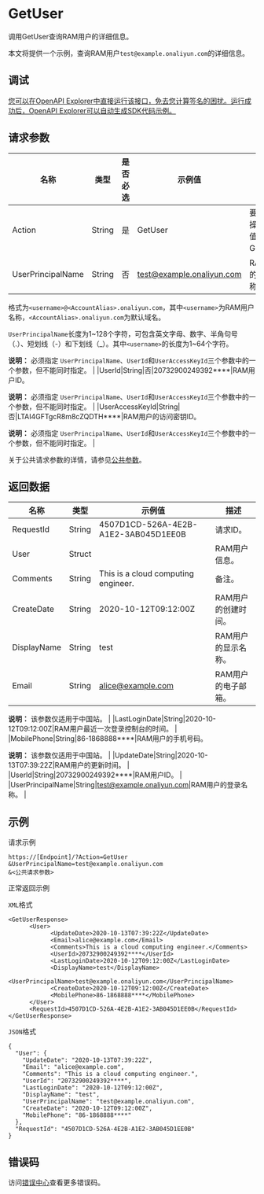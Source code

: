 # GetUser

调用GetUser查询RAM用户的详细信息。

本文将提供一个示例，查询RAM用户`test@example.onaliyun.com`的详细信息。

## 调试

[您可以在OpenAPI Explorer中直接运行该接口，免去您计算签名的困扰。运行成功后，OpenAPI Explorer可以自动生成SDK代码示例。](https://api.aliyun.com/#product=Ims&api=GetUser&type=RPC&version=2019-08-15)

## 请求参数

|名称|类型|是否必选|示例值|描述|
|--|--|----|---|--|
|Action|String|是|GetUser|要执行的操作。取值：GetUser。 |
|UserPrincipalName|String|否|test@example.onaliyun.com|RAM用户的登录名称。

 格式为`<username>@<AccountAlias>.onaliyun.com`，其中`<username>`为RAM用户名称，`<AccountAlias>.onaliyun.com`为默认域名。

 `UserPrincipalName`长度为1~128个字符，可包含英文字母、数字、半角句号（.）、短划线（-）和下划线（\_）。其中`<username>`的长度为1~64个字符。

 **说明：** 必须指定 `UserPrincipalName`、`UserId`和`UserAccessKeyId`三个参数中的一个参数，但不能同时指定。 |
|UserId|String|否|20732900249392\*\*\*\*|RAM用户ID。

 **说明：** 必须指定 `UserPrincipalName`、`UserId`和`UserAccessKeyId`三个参数中的一个参数，但不能同时指定。 |
|UserAccessKeyId|String|否|LTAI4GFTgcR8m8cZQDTH\*\*\*\*|RAM用户的访问密钥ID。

 **说明：** 必须指定 `UserPrincipalName`、`UserId`和`UserAccessKeyId`三个参数中的一个参数，但不能同时指定。 |

关于公共请求参数的详情，请参见[公共参数](~~187377~~)。

## 返回数据

|名称|类型|示例值|描述|
|--|--|---|--|
|RequestId|String|4507D1CD-526A-4E2B-A1E2-3AB045D1EE0B|请求ID。 |
|User|Struct| |RAM用户信息。 |
|Comments|String|This is a cloud computing engineer.|备注。 |
|CreateDate|String|2020-10-12T09:12:00Z|RAM用户的创建时间。 |
|DisplayName|String|test|RAM用户的显示名称。 |
|Email|String|alice@example.com|RAM用户的电子邮箱。

 **说明：** 该参数仅适用于中国站。 |
|LastLoginDate|String|2020-10-12T09:12:00Z|RAM用户最近一次登录控制台的时间。 |
|MobilePhone|String|86-1868888\*\*\*\*|RAM用户的手机号码。

 **说明：** 该参数仅适用于中国站。 |
|UpdateDate|String|2020-10-13T07:39:22Z|RAM用户的更新时间。 |
|UserId|String|20732900249392\*\*\*\*|RAM用户ID。 |
|UserPrincipalName|String|test@example.onaliyun.com|RAM用户的登录名称。 |

## 示例

请求示例

```
https://[Endpoint]/?Action=GetUser
&UserPrincipalName=test@example.onaliyun.com
&<公共请求参数>
```

正常返回示例

`XML`格式

```
<GetUserResponse>
	  <User>
		    <UpdateDate>2020-10-13T07:39:22Z</UpdateDate>
		    <Email>alice@example.com</Email>
		    <Comments>This is a cloud computing engineer.</Comments>
		    <UserId>20732900249392****</UserId>
		    <LastLoginDate>2020-10-12T09:12:00Z</LastLoginDate>
		    <DisplayName>test</DisplayName>
		    <UserPrincipalName>test@example.onaliyun.com</UserPrincipalName>
		    <CreateDate>2020-10-12T09:12:00Z</CreateDate>
		    <MobilePhone>86-1868888****</MobilePhone>
	  </User>
	  <RequestId>4507D1CD-526A-4E2B-A1E2-3AB045D1EE0B</RequestId>
</GetUserResponse>
```

`JSON`格式

```
{
  "User": {
    "UpdateDate": "2020-10-13T07:39:22Z",
    "Email": "alice@example.com",
    "Comments": "This is a cloud computing engineer.",
    "UserId": "20732900249392****",
    "LastLoginDate": "2020-10-12T09:12:00Z",
    "DisplayName": "test",
    "UserPrincipalName": "test@example.onaliyun.com",
    "CreateDate": "2020-10-12T09:12:00Z",
    "MobilePhone": "86-1868888****"
  },
  "RequestId": "4507D1CD-526A-4E2B-A1E2-3AB045D1EE0B"
}
```

## 错误码

访问[错误中心](https://error-center.alibabacloud.com/status/product/Ims)查看更多错误码。


